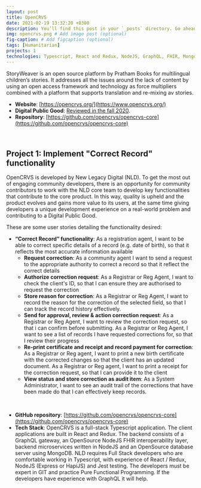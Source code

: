 ```yaml
---
layout: post
title: OpenCRVS
date: 2021-02-19 13:32:20 +0300
description: You’ll find this post in your `_posts` directory. Go ahead and edit it and re-build the site to see your changes. # Add post description (optional)
img: opencrvs.png # Add image post (optional)
fig-caption: # Add figcaption (optional)
tags: [Humanitarian]
projects: 1
technologies: Typescript, React and Redux, NodeJS, GraphQL, FHIR, MongoDB
---
```


StoryWeaver is an open source platform by Pratham Books for multilingual children’s stories.
It addresses all the issues around the lack of content by using an open access framework and
technology as force multipliers combined with a platform that supports translation and 
re-mixing av stories.

* **Website**: [https://opencrvs.org/](https://www.opencrvs.org/)
* **Digital Public Good**: [Reviewed in the fall 2020](https://digitalpublicgoods.net/registry/opencrvs.html).
* **Repository**: [https://github.com/opencrvs/opencrvs-core](https://github.com/opencrvs/opencrvs-core)

<p>&nbsp;</p>

## Project 1: Implement "Correct Record" functionality

OpenCRVS is developed by New Legacy Digital (NLD). To get the most out of engaging community developers, there is an opportunity for community contributors to work with the NLD core team to develop key functionalities that contribute to the core product. In this way, quality is upheld and the product evolves and gains more value to its users, at the same time giving developers a unique development experience on a real-world problem and contributing to a Digital Public Good.

These are some user stories detailing the functionality desired:

* **“Correct Record” functionality**: As a registration agent, I want to be able to correct specific details of a record (e.g. date of birth), so that it reflects the most accurate information available
    * **Request correction**: As a community agent I want to send a request to the appropriate authority to correct a record so that it reflect the correct details
    * **Authorize correction request**: As a Registrar or Reg Agent, I want to check the client's ID, so that I can ensure they are authorised to request the correction
    * **Store reason for correction**: As a Registrar or Reg Agent, I want to record the reason for the correction of the selected field, so that I can track the record history effectively.
    * **Send for approval, review & action correction request**: As a Registrar or Reg Agent, I want to review the correction request, so that i can confirm before submitting. As a Registrar or Reg Agent, I want to see a list of records I have requested corrections for, so that I review their progress
    * **Re-print certificate and receipt and record payment for correction**: As a Registrar or Reg agent, I want to print a new birth certificate with the corrected changes so that the client has an updated document. As a Registrar or Reg agent, I want to print a receipt for the correction request, so that I can provide it to the client
    * **View status and store correction as audit item**: As a System Administrator, I want to see an audit trail of the corrections that have been made do that I can effectively keep records.

<p>&nbsp;</p>

* **GitHub repository**: [https://github.com/opencrvs/opencrvs-core](https://github.com/opencrvs/opencrvs-core)
* **Tech Stack**: OpenCRVS is a full-stack Typescript application. The client applications are built in React and Redux. The backend consists of a GraphQL gateway, an OpenSource NodeJS FHIR interoperability layer, backend microservices written in NodeJS and an OpenSource database server using MongoDB. NLD requires Full Stack developers who are comfortable working in Typescript, with experience of React / Redux, NodeJS (Express or HapiJS) and Jest testing. The developers must be expert in GIT and practice Pure Functional Programming. If the developers have experience with GraphQL it will help.
 

